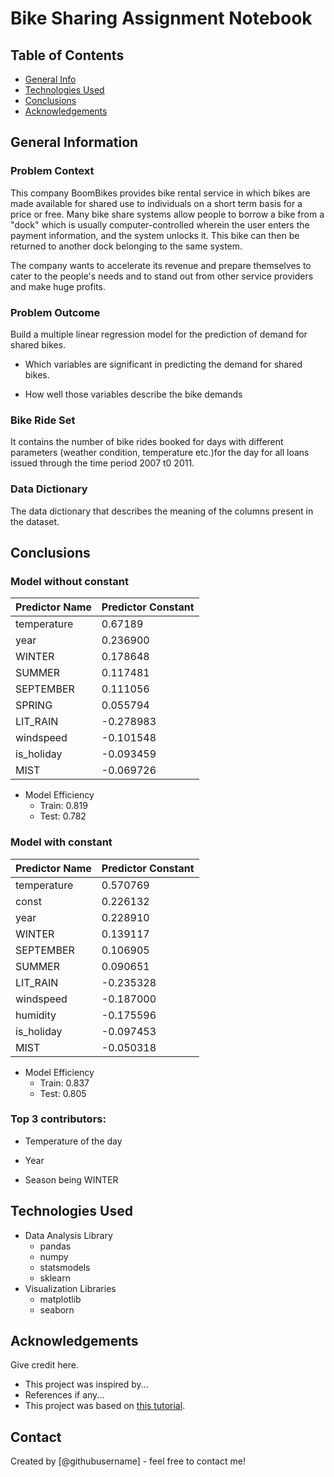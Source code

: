 # Bike Sharing Assignment Notebook


## Table of Contents
* [General Info](#general-information)
* [Technologies Used](#technologies-used)
* [Conclusions](#conclusions)
* [Acknowledgements](#acknowledgements)

<!-- You can include any other section that is pertinent to your problem -->

## General Information


### Problem Context

This company BoomBikes provides bike rental service in which bikes are made available for shared use to individuals on a short term basis for a price or free. Many bike share systems allow people to borrow a bike from a "dock" which is usually computer-controlled wherein the user enters the payment information, and the system unlocks it. This bike can then be returned to another dock belonging to the same system. 

The company wants to accelerate its revenue and prepare themselves to cater to the people's needs and to stand out from other service providers and make huge profits.

### Problem Outcome

Build a multiple linear regression model for the prediction of demand for shared bikes.

 - Which variables are significant in predicting the demand for shared bikes.

 - How well those variables describe the bike demands

### Bike Ride Set  
It contains the number of bike rides booked for days with different parameters (weather condition, temperature etc.)for the day for all loans issued through the time period 2007 t0 2011.

### Data Dictionary
The data dictionary that describes the meaning of the columns present in the dataset.

<!-- You don't have to answer all the questions - just the ones relevant to your project. -->

## Conclusions

### **Model without constant**

|Predictor Name| Predictor Constant|
|-|-|
|temperature    |0.67189|
|year           |0.236900|
|WINTER         |0.178648|
|SUMMER         |0.117481|
|SEPTEMBER      |0.111056|
|SPRING         |0.055794|
|LIT_RAIN       |-0.278983|
|windspeed      |-0.101548|
|is_holiday     |-0.093459|
|MIST           |-0.069726|

- Model Efficiency 
    - Train: 0.819
    - Test: 0.782


### **Model with constant**

|Predictor Name| Predictor Constant|
|-|-|
|temperature  |  0.570769 |
|const        |  0.226132 |
|year         |  0.228910 |
|WINTER       |  0.139117 |
|SEPTEMBER    |  0.106905 |
|SUMMER       |  0.090651 |
|LIT_RAIN     | -0.235328 |
|windspeed    | -0.187000 |
|humidity     | -0.175596 |
|is_holiday   | -0.097453 |
|MIST         | -0.050318 |

- Model Efficiency 
    - Train: 0.837
    - Test: 0.805

### Top 3 contributors:

- Temperature of the day

- Year

- Season being WINTER


<!-- You don't have to answer all the questions - just the ones relevant to your project. -->


## Technologies Used

- Data Analysis Library
    - pandas
    - numpy
    - statsmodels
    - sklearn
- Visualization Libraries 
    - matplotlib
    - seaborn

<!-- As the libraries versions keep on changing, it is recommended to mention the version of library used in this project -->

## Acknowledgements
Give credit here.
- This project was inspired by...
- References if any...
- This project was based on [this tutorial](https://www.example.com).


## Contact
Created by [@githubusername] - feel free to contact me!


<!-- Optional -->
<!-- ## License -->
<!-- This project is open source and available under the [... License](). -->

<!-- You don't have to include all sections - just the one's relevant to your project -->